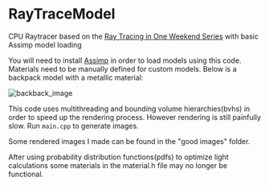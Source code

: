 # RayTraceModel
CPU Raytracer based on the [Ray Tracing in One Weekend Series](https://raytracing.github.io/) with basic Assimp model loading

You will need to install [Assimp](https://github.com/assimp/assimp) in order to load models using this code. Materials need to be manually defined for custom models. Below is a backpack model with a metallic material:

![backback_image](https://github.com/user-attachments/assets/05980ba5-a633-4a4b-b734-3c737aec8fe8)

This code uses multithreading and bounding volume hierarchies(bvhs) in order to speed up the rendering process. However rendering is still painfully slow. Run `main.cpp` to generate images.

Some rendered images I made can be found in the "good images" folder.

After using probability distribution functions(pdfs) to optimize light calculations some materials in the material.h file may no longer be functional.
